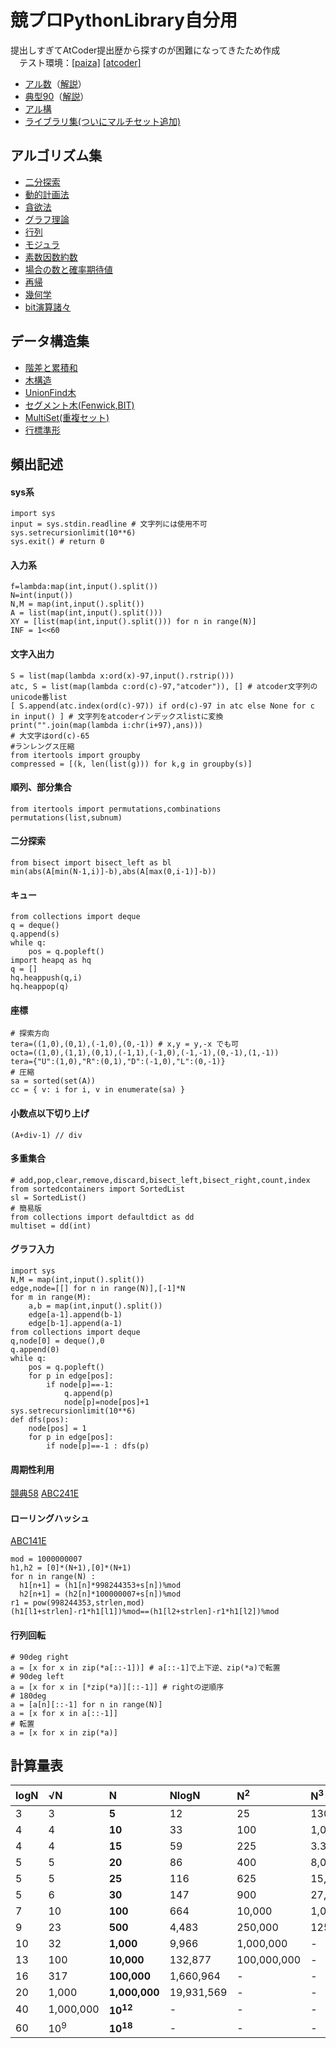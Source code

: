 # 競プロPythonLibrary自分用
提出しすぎてAtCoder提出歴から探すのが困難になってきたため作成  
　テスト環境：[[paiza]](https://paiza.io/ja/projects/new) [[atcoder]](https://atcoder.jp/contests/typical90/custom_test)  
- [アル数](https://atcoder.jp/contests/math-and-algorithm)（[解説](https://github.com/E869120/math-algorithm-book)）  
- [典型90](https://atcoder.jp/contests/typical90)（[解説](https://github.com/E869120/kyopro_educational_90)）
- [アル構](https://github.com/drken1215/book_algorithm_solution)
- [ライブラリ集(ついにマルチセット追加)](https://qiita.com/flour/items/e1a690c6b1c0a8b5c4b6)
## アルゴリズム集
- [二分探索](/algorithm/BinarySearch.py)
- [動的計画法](/algorithm/DP.py)
- [貪欲法](/algorithm/Greedy.py)
- [グラフ理論](/algorithm/Graph.py)
- [行列](/algorithm/Linear.py)
- [モジュラ](/algorithm/Mod.py)
- [素数因数約数](/algorithm/Prime.py)
- [場合の数と確率期待値](/algorithm/CombinationEV.py)
- [再帰](/algorithm/Recursion.py)
- [幾何学](/algorithm/Vector.py)
- [bit演算諸々](/algorithm/Bit.py)

## データ構造集
- [階差と累積和](/struct/FDnCS.py)
- [木構造](/struct/tree.py)
- [UnionFind木](/struct/UF.py)
- [セグメント木(Fenwick,BIT)](/struct/Segment.py)
- [MultiSet(重複セット)](/struct/Multiset.py)
- [行標準形](/struct/RowCanonicalForm.py)

## 頻出記述
#### sys系
~~~
import sys
input = sys.stdin.readline # 文字列には使用不可
sys.setrecursionlimit(10**6)
sys.exit() # return 0
~~~
#### 入力系
~~~
f=lambda:map(int,input().split())
N=int(input())
N,M = map(int,input().split())
A = list(map(int,input().split()))
XY = [list(map(int,input().split())) for n in range(N)]
INF = 1<<60
~~~
#### 文字入出力
~~~
S = list(map(lambda x:ord(x)-97,input().rstrip()))
atc, S = list(map(lambda c:ord(c)-97,"atcoder")), [] # atcoder文字列のunicode番list
[ S.append(atc.index(ord(c)-97)) if ord(c)-97 in atc else None for c in input() ] # 文字列をatcoderインデックスlistに変換
print("".join(map(lambda i:chr(i+97),ans)))
# 大文字はord(c)-65
#ランレングス圧縮
from itertools import groupby
compressed = [(k, len(list(g))) for k,g in groupby(s)]
~~~
#### 順列、部分集合
~~~
from itertools import permutations,combinations
permutations(list,subnum)
~~~
#### 二分探索
~~~
from bisect import bisect_left as bl
min(abs(A[min(N-1,i)]-b),abs(A[max(0,i-1)]-b))
~~~
#### キュー
~~~
from collections import deque
q = deque()
q.append(s)
while q:
    pos = q.popleft()
import heapq as hq
q = []
hq.heappush(q,i)
hq.heappop(q)
~~~
#### 座標
~~~
# 探索方向
tera=((1,0),(0,1),(-1,0),(0,-1)) # x,y = y,-x でも可
octa=((1,0),(1,1),(0,1),(-1,1),(-1,0),(-1,-1),(0,-1),(1,-1))
tera={"U":(1,0),"R":(0,1),"D":(-1,0),"L":(0,-1)}
# 圧縮
sa = sorted(set(A))
cc = { v: i for i, v in enumerate(sa) }
~~~
#### 小数点以下切り上げ
~~~
(A+div-1) // div
~~~
#### 多重集合
~~~
# add,pop,clear,remove,discard,bisect_left,bisect_right,count,index
from sortedcontainers import SortedList
sl = SortedList()
# 簡易版
from collections import defaultdict as dd
multiset = dd(int)
~~~
#### グラフ入力
~~~
import sys
N,M = map(int,input().split())
edge,node=[[] for n in range(N)],[-1]*N
for m in range(M):
    a,b = map(int,input().split())
    edge[a-1].append(b-1)
    edge[b-1].append(a-1)
from collections import deque
q,node[0] = deque(),0
q.append(0)
while q:
    pos = q.popleft()
    for p in edge[pos]:
        if node[p]==-1:
            q.append(p)
            node[p]=node[pos]+1
sys.setrecursionlimit(10**6)
def dfs(pos):
    node[pos] = 1
    for p in edge[pos]:
        if node[p]==-1 : dfs(p)
~~~
#### 周期性利用
[競典58](https://atcoder.jp/contests/typical90/submissions/36319380)
[ABC241E](https://atcoder.jp/contests/abc241/submissions/39758881)
#### ローリングハッシュ
[ABC141E](https://atcoder.jp/contests/abc141/submissions/46893571)
~~~
mod = 1000000007
h1,h2 = [0]*(N+1),[0]*(N+1)
for n in range(N) : 
  h1[n+1] = (h1[n]*998244353+s[n])%mod
  h2[n+1] = (h2[n]*100000007+s[n])%mod
r1 = pow(998244353,strlen,mod)
(h1[l1+strlen]-r1*h1[l1])%mod==(h1[l2+strlen]-r1*h1[l2])%mod
~~~
#### 行列回転
~~~
# 90deg right
a = [x for x in zip(*a[::-1])] # a[::-1]で上下逆、zip(*a)で転置
# 90deg left
a = [x for x in [*zip(*a)][::-1]] # rightの逆順序
# 180deg
a = [a[n][::-1] for n in range(N)]
a = [x for x in a[::-1]]
# 転置
a = [x for x in zip(*a)]
~~~
## 計算量表
|logN|√N|**N**|NlogN|N<sup>2</sup>|N<sup>3</sup>|2<sup>N</sup>|N!|
|:----|:----|:----|:----|:----|:----|:----|:----|
|3|3|**5**|12|25|130|30|120|
|4|4|**10**|33|100|1,000|1,024|3,628,800|
|4|4|**15**|59|225|3.375|32,768|479,001,600|
|5|5|**20**|86|400|8,000|1,048,576|-|
|5|5|**25**|116|625|15,625|33,554,432|-|
|5|6|**30**|147|900|27,000|-|-|
|7|10|**100**|664|10,000|1,000,000|-|-|
|9|23|**500**|4,483|250,000|125,000,000|-|-|
|10|32|**1,000**|9,966|1,000,000|-|-|-|
|13|100|**10,000**|132,877|100,000,000|-|-|-|
|16|317|**100,000**|1,660,964|-|-|-|-|
|20|1,000|**1,000,000**|19,931,569|-|-|-|-|
|40|1,000,000|**10<sup>12</sup>**|-|-|-|-|-|
|60|10<sup>9</sup>|**10<sup>18</sup>**|-|-|-|-|-|
